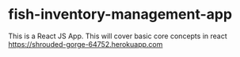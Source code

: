 # fish-inventory-management-app
This is a React JS App. This will cover basic core concepts in react 
https://shrouded-gorge-64752.herokuapp.com
